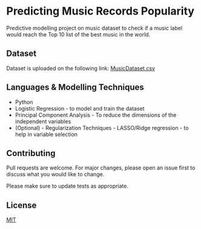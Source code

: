 # Predicting Music Records Popularity

Predictive modelling project on music dataset to check if a music label would reach the Top 10 list of the best music in the world.

## Dataset

Dataset is uploaded on the following link: [MusicDataset.csv](https://github.com/gopala-goyal/music-records-project/blob/main/MusicData.csv)

## Languages & Modelling Techniques
- Python
- Logistic Regression - to model and train the dataset
- Principal Component Analysis - To reduce the dimensions of the independent variables
- (Optional) - Regularization Techniques - LASSO/Ridge regression - to help in variable selection

## Contributing
Pull requests are welcome. For major changes, please open an issue first to discuss what you would like to change.

Please make sure to update tests as appropriate.

## License
[MIT](https://choosealicense.com/licenses/mit/)
